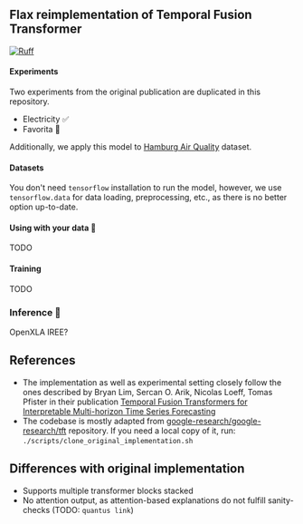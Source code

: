 ## Flax reimplementation of Temporal Fusion Transformer

[![Ruff](https://img.shields.io/endpoint?url=https://raw.githubusercontent.com/astral-sh/ruff/main/assets/badge/v2.json)](https://github.com/astral-sh/ruff)

#### Experiments

Two experiments from the original publication are duplicated in this repository.

- Electricity ✅
- Favorita 🚧

Additionally, we apply this model to [Hamburg Air Quality](https://repos.hcu-hamburg.de/handle/hcu/893) dataset.

#### Datasets

You don't need `tensorflow` installation to run the model, however,
we use `tensorflow.data` for data loading, preprocessing, etc., as there is no better option up-to-date.

#### Using with your data 🚧

TODO

#### Training

TODO

### Inference 🚧

OpenXLA IREE?

## References

- The implementation as well as experimental setting closely follow the ones described by Bryan Lim, Sercan O. Arik,
  Nicolas Loeff, Tomas Pfister
  in their
  publication [Temporal Fusion Transformers for Interpretable Multi-horizon Time Series Forecasting](https://arxiv.org/abs/1912.09363)
- The codebase is mostly adapted
  from [google-research/google-research/tft](https://github.com/google-research/google-research/tree/master/tft)
  repository.
  If you need a local copy of it, run: `./scripts/clone_original_implementation.sh`

## Differences with original implementation

- Supports multiple transformer blocks stacked
- No attention output, as attention-based explanations do not fulfill sanity-checks (TODO: `quantus link`)